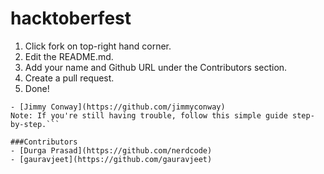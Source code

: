 # hacktoberfest

1. Click fork on top-right hand corner.
2. Edit the README.md.
3. Add your name and Github URL under the Contributors section.
4. Create a pull request.
5. Done!

```Example
- [Jimmy Conway](https://github.com/jimmyconway)
Note: If you're still having trouble, follow this simple guide step-by-step.```

###Contributors
- [Durga Prasad](https://github.com/nerdcode)
- [gauravjeet](https://github.com/gauravjeet)
